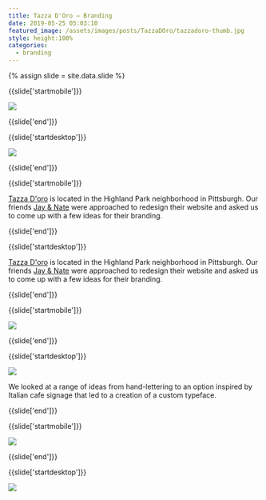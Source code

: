 ```yaml
---
title: Tazza D'Oro — Branding
date: 2019-05-25 05:03:10
featured_image: /assets/images/posts/TazzaDOro/tazzadoro-thumb.jpg
style: height:100%
categories:
  - branding
---
```


{% assign slide = site.data.slide %}

{{slide['startmobile']}}

<div><img class='full-height' src='{{ site.url }}/assets/images/posts/TazzaDOro/tazzadoro-1-mobile@2x.jpg' /></div>

{{slide['end']}}

{{slide['startdesktop']}}

<div><img class='full-width' src='{{ site.url }}/assets/images/posts/TazzaDOro/tazzadoro-1@2x.jpg' srcset='{{ site.url }}/assets/images/posts/TazzaDOro/tazzadoro-1.jpg 1024w, {{ site.url }}/assets/images/posts/TazzaDOro/tazzadoro-1@2x.jpg 2048w, {{ site.url }}/assets/images/posts/TazzaDOro/tazzadoro-1@3x.jpg 3072w'></div>

{{slide['end']}}

{{slide['startmobile']}}

<a href='https://www.tazzadoro.net/'>Tazza D'oro</a> is located in the Highland Park neighborhood in Pittsburgh. Our friends <a href='https://www.fullstopinteractive.com/'>Jay & Nate</a> were approached to redesign their website and asked us to come up with a few ideas for their branding.

{{slide['end']}}

{{slide['startdesktop']}}

<a href='https://www.tazzadoro.net/'>Tazza D'oro</a> is located in the Highland Park neighborhood in Pittsburgh. Our friends <a href='https://www.fullstopinteractive.com/'>Jay & Nate</a> were approached to redesign their website and asked us to come up with a few ideas for their branding.

{{slide['end']}}

{{slide['startmobile']}}

<div><img class='full-height' src='{{ site.url }}/assets/images/posts/TazzaDOro/tazzadoro-2-mobile@2x.jpg' /></div>

{{slide['end']}}

{{slide['startdesktop']}}

<div><img src='{{ site.url }}/assets/images/posts/TazzaDOro/tazzadoro-2.jpg' srcset='{{ site.url }}/assets/images/posts/TazzaDOro/tazzadoro-2.jpg 794w, {{ site.url }}/assets/images/posts/TazzaDOro/tazzadoro-2@2x.jpg 1558w, {{ site.url }}/assets/images/posts/TazzaDOro/tazzadoro-2@3x.jpg 2382w'></div>

We looked at a range of ideas from hand-lettering to an option inspired by Italian cafe signage that led to a creation of a custom typeface.

{{slide['end']}}

{{slide['startmobile']}}

<div><img class='full-height' src='{{ site.url }}/assets/images/posts/TazzaDOro/tazzadoro-3-mobile@2x.jpg' /></div>

<p class='bg-dark'></p>

{{slide['end']}}

{{slide['startdesktop']}}

<div class='row'>

<div><img src='{{ site.url }}/assets/images/posts/TazzaDOro/tazzadoro-3.jpg' srcset='{{ site.url }}/assets/images/posts/TazzaDOro/tazzadoro-3.jpg 394w, {{ site.url }}/assets/images/posts/TazzaDOro/tazzadoro-3@2x.jpg 788w, {{ site.url }}/assets/images/posts/TazzaDOro/tazzadoro-3@3x.jpg 1182w'></div><!--

--><div><img src='{{ site.url }}/assets/images/posts/TazzaDOro/tazzadoro-4.jpg' srcset='{{ site.url }}/assets/images/posts/TazzaDOro/tazzadoro-4.jpg 394w, {{ site.url }}/assets/images/posts/TazzaDOro/tazzadoro-4@2x.jpg 788w, {{ site.url }}/assets/images/posts/TazzaDOro/tazzadoro-4@3x.jpg 1182w'></div>

</div>

We refined the hand lettering approach until we created a distinctive and bold signature mark.

{{slide['end']}}

{{slide['startmobile']}}

We looked at a range of ideas from hand-lettering to an option inspired by Italian cafe signage that led to a creation of a custom typeface.

{{slide['end']}}

{{slide['startdesktop']}}

<div><img src='{{ site.url }}/assets/images/posts/TazzaDOro/tazzadoro-5.jpg' srcset='{{ site.url }}/assets/images/posts/TazzaDOro/tazzadoro-5.jpg 794w, {{ site.url }}/assets/images/posts/TazzaDOro/tazzadoro-5@2x.jpg 1558w, {{ site.url }}/assets/images/posts/TazzaDOro/tazzadoro-5@3x.jpg 2382w'></div>

<div><img src='{{ site.url }}/assets/images/posts/TazzaDOro/tazzadoro-6.jpg' srcset='{{ site.url }}/assets/images/posts/TazzaDOro/tazzadoro-6.jpg 794w, {{ site.url }}/assets/images/posts/TazzaDOro/tazzadoro-6@2x.jpg 1558w, {{ site.url }}/assets/images/posts/TazzaDOro/tazzadoro-6@3x.jpg 2382w'></div>

<div class='row'>

<div><img src='{{ site.url }}/assets/images/posts/TazzaDOro/tazzadoro-7.jpg' srcset='{{ site.url }}/assets/images/posts/TazzaDOro/tazzadoro-7.jpg 258w, {{ site.url }}/assets/images/posts/TazzaDOro/tazzadoro-7@2x.jpg 516w, {{ site.url }}/assets/images/posts/TazzaDOro/tazzadoro-7@3x.jpg 774w'></div><!--

--><div><img src='{{ site.url }}/assets/images/posts/TazzaDOro/tazzadoro-8.jpg' srcset='{{ site.url }}/assets/images/posts/TazzaDOro/tazzadoro-8.jpg 258w, {{ site.url }}/assets/images/posts/TazzaDOro/tazzadoro-8@2x.jpg 516w, {{ site.url }}/assets/images/posts/TazzaDOro/tazzadoro-8@3x.jpg 774w'></div><!--

--><div><img src='{{ site.url }}/assets/images/posts/TazzaDOro/tazzadoro-9.jpg' srcset='{{ site.url }}/assets/images/posts/TazzaDOro/tazzadoro-9.jpg 258w, {{ site.url }}/assets/images/posts/TazzaDOro/tazzadoro-9@2x.jpg 516w, {{ site.url }}/assets/images/posts/TazzaDOro/tazzadoro-9@3x.jpg 774w'></div>

</div>

The lettering came to life when applied on the cafe signage.

<figure>
  <div class='row'>
    <div><img src='{{ site.url }}/assets/images/posts/TazzaDOro/tazzadoro-10.jpg'></div><div><img src='{{ site.url }}/assets/images/posts/TazzaDOro/tazzadoro-11.jpg'></div>
  </div>
  <figcaption>Photo by Joseph Wyman Brown</figcaption>
</figure>


Designed in collaboration with Jay Fanelli and Nathan Peretic at <a href='https://www.fullstopinteractive.com/'>Full Stop Interactive</a>.

{{slide['end']}}

{{slide['startmobile']}}

<div><img class='full-height' src='{{ site.url }}/assets/images/posts/TazzaDOro/tazzadoro-4-mobile@2x.jpg' /></div>

{{slide['end']}}

{{slide['startmobile']}}

We refined the hand lettering approach until we created a distinctive and bold signature mark.

{{slide['end']}}

{{slide['startmobile']}}

<div><img class='full-height' src='{{ site.url }}/assets/images/posts/TazzaDOro/tazzadoro-5-mobile@2x.jpg' /></div>

<p class='bg-dark'></p>

{{slide['end']}}

{{slide['startmobile']}}

<div><img class='full-height' src='{{ site.url }}/assets/images/posts/TazzaDOro/tazzadoro-6-mobile@2x.jpg' /></div>

<p class='bg-dark'></p>

{{slide['end']}}

{{slide['startmobile']}}

<div><img class='full-height' src='{{ site.url }}/assets/images/posts/TazzaDOro/tazzadoro-7-mobile@2x.jpg' /></div>

{{slide['end']}}

{{slide['startmobile']}}

<div><img class='full-height' src='{{ site.url }}/assets/images/posts/TazzaDOro/tazzadoro-8-mobile.png' /></div>

<p class='bg'>The lettering came to life when applied on the cafe signage.</p>

{{slide['end']}}

{{slide['startmobile']}}

Designed in collaboration with Jay Fanelli and Nathan Peretic at <a href='https://www.fullstopinteractive.com/'>Full Stop Interactive</a>.

{{slide['end']}}
